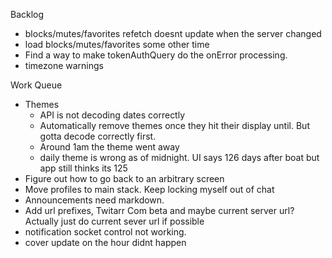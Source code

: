 Backlog
* blocks/mutes/favorites refetch doesnt update when the server changed
* load blocks/mutes/favorites some other time
* Find a way to make tokenAuthQuery do the onError processing.
* timezone warnings

Work Queue
* Themes
  * API is not decoding dates correctly
  * Automatically remove themes once they hit their display until. But gotta decode correctly first.
  * Around 1am the theme went away
  * daily theme is wrong as of midnight. UI says 126 days after boat but app still thinks its 125
* Figure out how to go back to an arbitrary screen
* Move profiles to main stack. Keep locking myself out of chat
* Announcements need markdown.
* Add url prefixes, Twitarr Com beta and maybe current server url? Actually just do current sever url if possible
* notification socket control not working.
* cover update on the hour didnt happen
